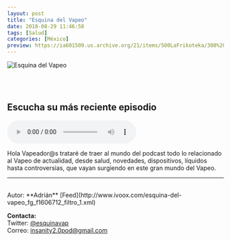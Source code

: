```yaml
---
layout: post
title: "Esquina del Vapeo"
date: 2018-08-29 11:46:58
tags: [Salud]
categories: [México]
preview: https://ia601509.us.archive.org/21/items/500LaFrikoteka/300%20Esquina%20del%20vapeo.png
---
```


![Esquina del Vapeo](https://ia801509.us.archive.org/21/items/500LaFrikoteka/500%20Esquina%20del%20vapeo.png)

<br/>
<br/>

## Escucha su más reciente episodio

<!--reproductor-feed=http://www.ivoox.com/esquina-del-vapeo_fg_f1606712_filtro_1.xml-->
<!--reproductor-start-->
<audio id="audio" preload="auto" controls="" src="http://www.ivoox.com/excelente-fusion-tienda-linea-tienda-fisica_mf_28488964_feed_1.mp3"></audio>
<!--reproductor-end-->

Hola Vapeador@s trataré de traer al mundo del podcast todo lo relacionado al Vapeo de actualidad, desde salud, novedades, dispositivos, líquidos hasta controversias, que vayan surgiendo en este gran mundo del Vapeo.

_ _ _

<br>
Autor: **Adrián**  
[Feed](http://www.ivoox.com/esquina-del-vapeo_fg_f1606712_filtro_1.xml)  


**Contacta:**  
Twitter: [@esquinavap](https://twitter.com/esquinavap)  
Correo: [insanity2.0pod@gmail.com](mailto:insanity2.0pod@gmail.com)  

